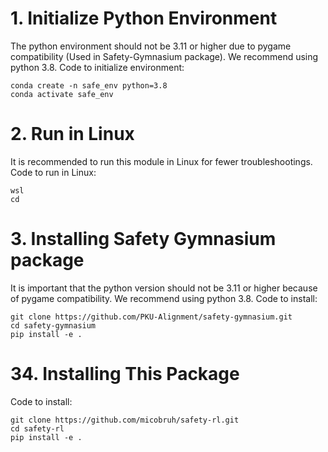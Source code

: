# 1. Initialize Python Environment
The python environment should not be 3.11 or higher due to pygame compatibility (Used in Safety-Gymnasium package).
We recommend using python 3.8.
Code to initialize environment:
```
conda create -n safe_env python=3.8
conda activate safe_env
```

# 2. Run in Linux
It is recommended to run this module in Linux for fewer troubleshootings.
Code to run in Linux:
```
wsl
cd
```

# 3. Installing Safety Gymnasium package
It is important that the python version should not be 3.11 or higher because of pygame compatibility.
We recommend using python 3.8.
Code to install:
```
git clone https://github.com/PKU-Alignment/safety-gymnasium.git
cd safety-gymnasium
pip install -e .
```

# 34. Installing This Package
Code to install:
```
git clone https://github.com/micobruh/safety-rl.git
cd safety-rl
pip install -e .
```

